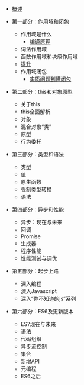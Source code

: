   * [概述](basic.md)

* 第一部分：作用域和闭包

  * 作用域是什么
    * [编译原理](scope/compile.md)
  * 词法作用域
  * 函数作用域和块级作用域
  * [提升](scope/hoisting.md)
  * 作用域闭包
    * [实质问题到懂闭包](scope/close.md)

* 第二部分：this和对象原型
  * 关于this
  * this全面解析
  * 对象
  * 混合对象“类”
  * 原型
  * 行为委托

* 第三部分：类型和语法
  * 类型
  * 值
  * 原生函数
  * 强制类型转换
  * 语法

* 第四部分：异步和性能
  * 异步：现在与未来
  * 回调
  * Promise
  * 生成器
  * 程序性能
  * 性能测试与调优

* 第五部分：起步上路
  * 深入编程
  * 深入Javascript
  * 深入“你不知道的js”系列

* 第六部分：ES6及更新版本
  * ES?现在与未来
  * 语法
  * 代码组织
  * 异步流控制
  * 集合
  * 新增API
  * 元编程
  * ES6之后